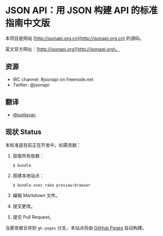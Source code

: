 JSON API：用 JSON 构建 API 的标准指南中文版
========

本项目是网站 [http://jsonapi.org.cn](http://jsonapi.org.cn) 的源码。

英文官方网址：[http://jsonapi.org](http://jsonapi.org)。

资源
---------

* IRC channel: #jsonapi on freenode.net
* Twitter: @jsonapi

翻译
---------

* [@justjavac](http://weibo.com/justjavac)


现状 Status
------

本标准是目前正在开发中。如需贡献：

1. 获取所有依赖：

    `$ bundle`

1. 搭建本地站点：

    `$ bundle exec rake preview:browser`

1. 编辑 Markdown 文件。
1. 提交更改。
1. 提交 Pull Request。

当更改被合并到 `gh-pages` 分支，本站点将由 [GitHub Pages](http://pages.github.com) 自动构建。
